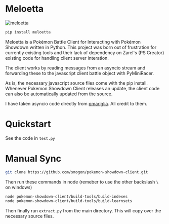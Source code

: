 # Meloetta

![meloetta](meloetta.png "meloetta")

```bash
pip install meloetta
```

Meloetta is a Pokémon Battle Client for Interacting with Pokémon Showdown written in Python. This project was born out of frustration for currently existing tools and their lack of dependency on Zarel's (PS Creator) existing code for handling client server interation.

The client works by reading messages from an asyncio stream and forwarding these to the javascript client battle object with PyMiniRacer.

As is, the necessary javascript source files come with the pip install. Whenever Pokemon Showdown Client releases an update, the client code can also be automatically updated from the source.

I have taken asyncio code directly from [pmariglia](https://github.com/pmariglia/showdown). All credit to them.

# Quickstart

See the code in `test.py`

# Manual Sync

```bash
git clone https://github.com/smogon/pokemon-showdown-client.git
```

Then run these commands in node (remeber to use the other backslash `\` on windows)

```bash
node pokemon-showdown-client/build-tools/build-indexes
node pokemon-showdown-client/build-tools/build-learnsets
```

Then finally run `extract.py` from the main directory. This will copy over the necessary source files.